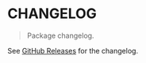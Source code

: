 # CHANGELOG

> Package changelog.

See [GitHub Releases](https://github.com/stdlib-js/assert-is-nonnegative-number/releases) for the changelog.